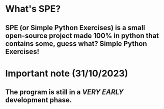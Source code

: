 # What's **SPE**?
## **SPE** (or **Simple Python Exercises**) is a small open-source project made 100% in python that contains some, guess what? Simple Python Exercises!

# Important note (31/10/2023)
## The program is still in a ***VERY EARLY*** development phase.
